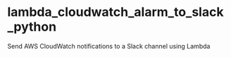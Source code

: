 # lambda_cloudwatch_alarm_to_slack_python
Send AWS CloudWatch notifications to a Slack channel using Lambda
